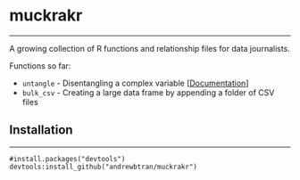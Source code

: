 # muckrakr

----

A growing collection of R functions and relationship files for data journalists.

Functions so far:

* `untangle` - Disentangling a complex variable [[Documentation](http://andrewbtran.github.com/muckrakr/untangle.html)]
* `bulk_csv` - Creating a large data frame by appending a folder of CSV files

## Installation

----

```
#install.packages("devtools")
devtools:install_github("andrewbtran/muckrakr")
```
